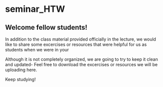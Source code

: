 # seminar_HTW
## Welcome fellow students!

In addition to the class material provided officially in the lecture, we would like to share some excercises or resources that were helpful for us as students when we were in your 

Although it is not completely organized, we are going to try to keep it clean and updated- Feel free to download the excercises or resources we will be uploading here.

Keep studying!
